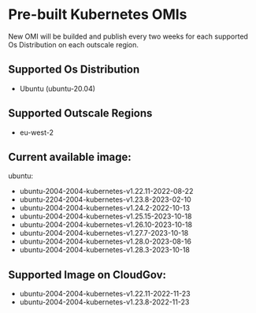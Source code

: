 # Pre-built Kubernetes OMIs

New OMI will be builded and publish every two weeks for each supported Os Distribution on each outscale region.

## Supported Os Distribution
- Ubuntu (ubuntu-20.04)

## Supported Outscale Regions
- eu-west-2

## Current available image:

ubuntu:
- ubuntu-2004-2004-kubernetes-v1.22.11-2022-08-22
- ubuntu-2204-2004-kubernetes-v1.23.8-2023-02-10
- ubuntu-2004-2004-kubernetes-v1.24.2-2022-10-13
- ubuntu-2004-2004-kubernetes-v1.25.15-2023-10-18
- ubuntu-2004-2004-kubernetes-v1.26.10-2023-10-18
- ubuntu-2004-2004-kubernetes-v1.27.7-2023-10-18
- ubuntu-2004-2004-kubernetes-v1.28.0-2023-08-16
- ubuntu-2004-2004-kubernetes-v1.28.3-2023-10-18

## Supported Image on CloudGov:
- ubuntu-2004-2004-kubernetes-v1.22.11-2022-11-23
- ubuntu-2004-2004-kubernetes-v1.23.8-2022-11-23 
